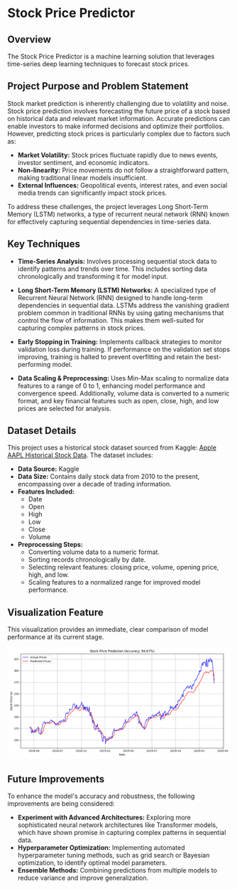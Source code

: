 # Stock Price Predictor

## Overview

The Stock Price Predictor is a machine learning solution that leverages time-series deep learning techniques to forecast stock prices.

## Project Purpose and Problem Statement

Stock market prediction is inherently challenging due to volatility and noise. Stock price prediction involves forecasting the future price of a stock based on historical data and relevant market information. Accurate predictions can enable investors to make informed decisions and optimize their portfolios. However, predicting stock prices is particularly complex due to factors such as:

- **Market Volatility:** Stock prices fluctuate rapidly due to news events, investor sentiment, and economic indicators.
- **Non-linearity:** Price movements do not follow a straightforward pattern, making traditional linear models insufficient.
- **External Influences:** Geopolitical events, interest rates, and even social media trends can significantly impact stock prices.

To address these challenges, the project leverages Long Short-Term Memory (LSTM) networks, a type of recurrent neural network (RNN) known for effectively capturing sequential dependencies in time-series data.

## Key Techniques

- **Time-Series Analysis:** Involves processing sequential stock data to identify patterns and trends over time. This includes sorting data chronologically and transforming it for model input.

- **Long Short-Term Memory (LSTM) Networks:** A specialized type of Recurrent Neural Network (RNN) designed to handle long-term dependencies in sequential data. LSTMs address the vanishing gradient problem common in traditional RNNs by using gating mechanisms that control the flow of information. This makes them well-suited for capturing complex patterns in stock prices.

- **Early Stopping in Training:** Implements callback strategies to monitor validation loss during training. If performance on the validation set stops improving, training is halted to prevent overfitting and retain the best-performing model.

- **Data Scaling & Preprocessing:** Uses Min-Max scaling to normalize data features to a range of 0 to 1, enhancing model performance and convergence speed. Additionally, volume data is converted to a numeric format, and key financial features such as open, close, high, and low prices are selected for analysis.


## Dataset Details

This project uses a historical stock dataset sourced from Kaggle: [Apple AAPL Historical Stock Data](https://www.kaggle.com/datasets/tarunpaparaju/apple-aapl-historical-stock-data). The dataset includes:

- **Data Source:** Kaggle
- **Data Size:** Contains daily stock data from 2010 to the present, encompassing over a decade of trading information.
- **Features Included:**
  - Date
  - Open
  - High
  - Low
  - Close
  - Volume
- **Preprocessing Steps:**
  - Converting volume data to a numeric format.
  - Sorting records chronologically by date.
  - Selecting relevant features: closing price, volume, opening price, high, and low.
  - Scaling features to a normalized range for improved model performance.

## Visualization Feature

This visualization provides an immediate, clear comparison of model performance at its current stage.

![Actual vs. Predicted Stock Prices](stock_price_prediction.png)

## Future Improvements

To enhance the model's accuracy and robustness, the following improvements are being considered:

- **Experiment with Advanced Architectures:** Exploring more sophisticated neural network architectures like Transformer models, which have shown promise in capturing complex patterns in sequential data.
- **Hyperparameter Optimization:** Implementing automated hyperparameter tuning methods, such as grid search or Bayesian optimization, to identify optimal model parameters.
- **Ensemble Methods:** Combining predictions from multiple models to reduce variance and improve generalization.
